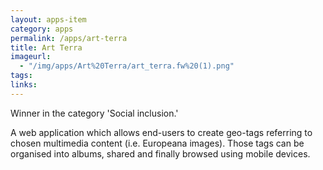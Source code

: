 ```yaml
---
layout: apps-item
category: apps
permalink: /apps/art-terra
title: Art Terra 
imageurl:
  - "/img/apps/Art%20Terra/art_terra.fw%20(1).png"
tags:
links:
---
```


Winner in the category 'Social inclusion.'

A web application which allows end-users to create geo-tags referring to chosen multimedia content (i.e. Europeana images). Those tags can be organised into albums, shared and finally browsed using mobile devices.
